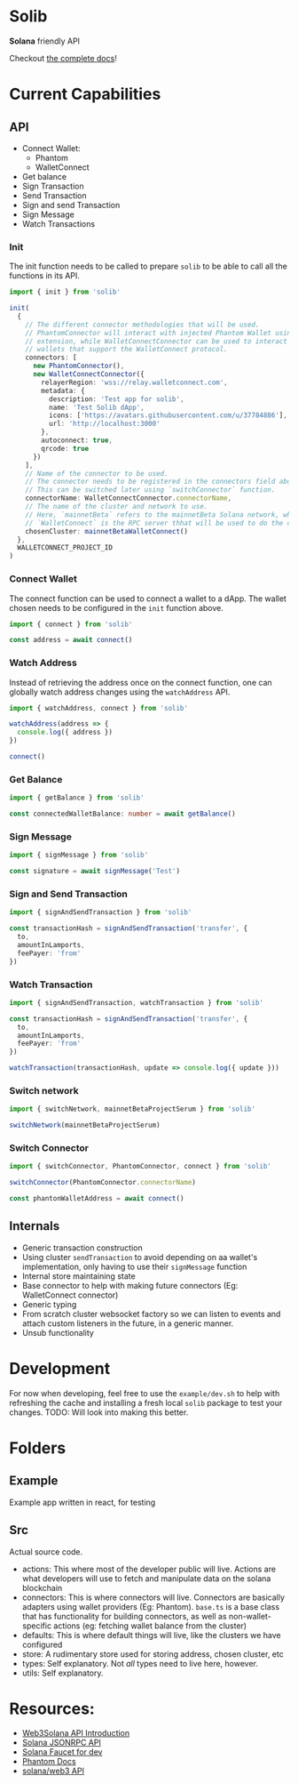 # Solib

**Solana** friendly API

Checkout [the complete docs](https://solib-docs.vercel.app)!

# Current Capabilities

## API

- Connect Wallet:
  - Phantom
  - WalletConnect
- Get balance
- Sign Transaction
- Send Transaction
- Sign and send Transaction
- Sign Message
- Watch Transactions

### Init

The init function needs to be called to prepare `solib` to be able to call all
the functions in its API.

```ts
import { init } from 'solib'

init(
  {
    // The different connector methodologies that will be used.
    // PhantomConnector will interact with injected Phantom Wallet using browser
    // extension, while WalletConnectConnector can be used to interact with all
    // wallets that support the WalletConnect protocol.
    connectors: [
      new PhantomConnector(),
      new WalletConnectConnector({
        relayerRegion: 'wss://relay.walletconnect.com',
        metadata: {
          description: 'Test app for solib',
          name: 'Test Solib dApp',
          icons: ['https://avatars.githubusercontent.com/u/37784886'],
          url: 'http://localhost:3000'
        },
        autoconnect: true,
        qrcode: true
      })
    ],
    // Name of the connector to be used.
    // The connector needs to be registered in the connectors field above.
    // This can be switched later using `switchConnector` function.
    connectorName: WalletConnectConnector.connectorName,
    // The name of the cluster and network to use.
    // Here, `mainnetBeta` refers to the mainnetBeta Solana network, while
    // `WalletConnect` is the RPC server thhat will be used to do the communication
    chosenCluster: mainnetBetaWalletConnect()
  },
  WALLETCONNECT_PROJECT_ID
)
```

### Connect Wallet

The connect function can be used to connect a wallet to a dApp. The wallet
chosen needs to be configured in the `init` function above.

```ts
import { connect } from 'solib'

const address = await connect()
```

### Watch Address

Instead of retrieving the address once on the connect function, one can globally
watch address changes using the `watchAddress` API.

```ts
import { watchAddress, connect } from 'solib'

watchAddress(address => {
  console.log({ address })
})

connect()
```

### Get Balance

```ts
import { getBalance } from 'solib'

const connectedWalletBalance: number = await getBalance()
```

### Sign Message

```ts
import { signMessage } from 'solib'

const signature = await signMessage('Test')
```

### Sign and Send Transaction

```ts
import { signAndSendTransaction } from 'solib'

const transactionHash = signAndSendTransaction('transfer', {
  to,
  amountInLamports,
  feePayer: 'from'
})
```

### Watch Transaction

```ts
import { signAndSendTransaction, watchTransaction } from 'solib'

const transactionHash = signAndSendTransaction('transfer', {
  to,
  amountInLamports,
  feePayer: 'from'
})

watchTransaction(transactionHash, update => console.log({ update }))
```

### Switch network

```ts
import { switchNetwork, mainnetBetaProjectSerum } from 'solib'

switchNetwork(mainnetBetaProjectSerum)
```

### Switch Connector

```ts
import { switchConnector, PhantomConnector, connect } from 'solib'

switchConnector(PhantomConnector.connectorName)

const phantonWalletAddress = await connect()
```

## Internals

- Generic transaction construction
- Using cluster `sendTransaction` to avoid depending on aa wallet's
  implementation, only having to use their `signMessage` function
- Internal store maintaining state
- Base connector to help with making future connectors (Eg: WalletConnect
  connector)
- Generic typing
- From scratch cluster websocket factory so we can listen to events and attach
  custom listeners in the future, in a generic manner.
- Unsub functionality

# Development

For now when developing, feel free to use the `example/dev.sh` to help with
refreshing the cache and installing a fresh local `solib` package to test your
changes. TODO: Will look into making this better.

# Folders

## Example

Example app written in react, for testing

## Src

Actual source code.

- actions: This where most of the developer public will live. Actions are what
  developers will use to fetch and manipulate data on the solana blockchain
- connectors: This is where connectors will live. Connectors are basically
  adapters using wallet providers (Eg: Phantom). `base.ts` is a base class that
  has functionality for building connectors, as well as non-wallet-specific
  actions (eg: fetching wallet balance from the cluster)
- defaults: This is where default things will live, like the clusters we have
  configured
- store: A rudimentary store used for storing address, chosen cluster, etc
- types: Self explanatory. Not _all_ types need to live here, however.
- utils: Self explanatory.

# Resources:

- [Web3Solana API Introduction](https://docs.solana.com/developing/clients/javascript-api)
- [Solana JSONRPC API](https://docs.solana.com/developing/clients/jsonrpc-api)
- [Solana Faucet for dev](https://solfaucet.com/)
- [Phantom Docs](https://docs.phantom.app/integrating/extension-and-in-app-browser-web-apps/establishing-a-connection)
- [solana/web3 API](https://solana-labs.github.io/solana-web3.js/modules.html)
